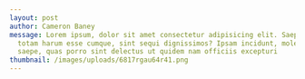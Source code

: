 ```yaml
---
layout: post
author: Cameron Baney
message: Lorem ipsum, dolor sit amet consectetur adipisicing elit. Saepe odio
  totam harum esse cumque, sint sequi dignissimos? Ipsam incidunt, molestias
  saepe, quas porro sint delectus ut quidem nam officiis excepturi
thumbnail: /images/uploads/6817rgau64r41.png
---
```

